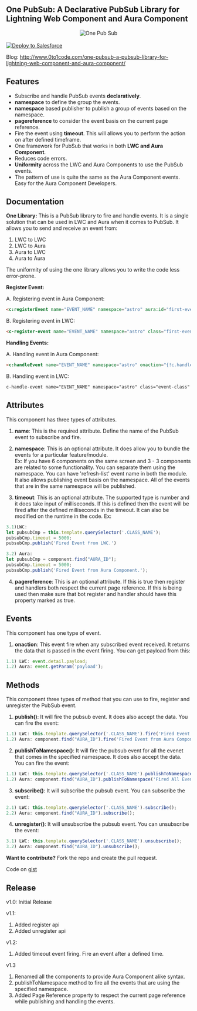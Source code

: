 One PubSub: A Declarative PubSub Library for Lightning Web Component and Aura Component
-------------

<div align="center">
  <img alt="One Pub Sub"
       src="https://raw.githubusercontent.com/TheVishnuKumar/one-pub-sub-lwc/master/one%20pub%20sub.png">
</div>
<br/>
<a href="https://githubsfdeploy.herokuapp.com?owner=TheVishnuKumar&repo=one-pub-sub-lwc">
  <img alt="Deploy to Salesforce"
       src="https://raw.githubusercontent.com/afawcett/githubsfdeploy/master/deploy.png">
</a>

Blog: <a href="http://www.0to1code.com/one-pubsub-a-pubsub-library-for-lightning-web-component-and-aura-component/">http://www.0to1code.com/one-pubsub-a-pubsub-library-for-lightning-web-component-and-aura-component/</a>

Features
-------------
- Subscribe and handle PubSub events **declaratively**.
- **namespace** to define the group the events.
- **namespace** based publisher to publish a group of events based on the namespace.
- **pagereference** to consider the event basis on the current page reference.
- Fire the event using **timeout**. This will allows you to perform the action on after defined timeframe.
- One framework for PubSub that works in both **LWC and Aura Component**.
- Reduces code errors.
- **Uniformity** across the LWC and Aura Components to use the PubSub events.
- The pattern of use is quite the same as the Aura Component events. Easy for the Aura Component Developers.

Documentation
-------------
**One Library:** This is a PubSub library to fire and handle events. It is a single solution that can be used in LWC and Aura when it comes to PubSub. It allows you to send and receive an event from:
1. LWC to LWC
2. LWC to Aura
3. Aura to LWC
4. Aura to Aura

The uniformity of using the one library allows you to write the code less error-prone.

**Register Event:**

A. Registering event in Aura Component:<br/>
```html
<c:registerEvent name="EVENT_NAME" namespace="astro" aura:id="first-event" timeout=1000 pagereference="true"></c:registerEvent>
```

B. Registering event in LWC:<br/>
```html
<c-register-event name="EVENT_NAME" namespace="astro" class="first-event" timeout=1000 pagereference="true"></c-register-event>
```

**Handling Events:**

A. Handling event in Aura Component:<br/>
```html
<c:handleEvent name="EVENT_NAME" namespace="astro" onaction="{!c.handleEvent}" pagereference="true"></c:handleEvent>
```

B. Handling event in LWC:<br/>
```html
c-handle-event name="EVENT_NAME" namespace="astro" class="event-class" onaction={handleEvent} pagereference="true"></c-handle-event>
```

Attributes
----------
This component has three types of attributes.
1. **name**: This is the required attribute. Define the name of the PubSub event to subscribe and fire.

2. **namespace**: This is an optional attribute. It does allow you to bundle the events for a particular feature/module.<br/>
Ex: If you have 6 components on the same screen and 3 - 3 components are related to some functionality. You can separate them using the namespace. You can have 'refresh-list' event name in both the module.
It also allows publishing event basis on the namespace. All of the events that are in the same namespace will be published.

3. **timeout**: This is an optional attribute. The supported type is number and it does take input of milliseconds. If this is defined then the event will be fired after the defined milliseconds in the timeout. It can also be modified on the runtime in the code.
Ex:
```javascript
3.1)LWC: 
let pubsubCmp = this.template.querySelector('.CLASS_NAME');
pubsubCmp.timeout = 5000;
pubsubCmp.publish('Fired Event from LWC.')
```

```javascript
3.2) Aura: 
let pubsubCmp = component.find("AURA_ID");
pubsubCmp.timeout = 5000;
pubsubCmp.publish('Fired Event from Aura Component.');
```

4. **pagereference**: This is an optional attribute. If this is true then register and handlers both respect the current page reference. If this is being used then make sure that bot register and handler should have this property marked as true.

Events
------
This component has one type of event.
1. **onaction**: This event fire when any subscribed event received. It returns the data that is passed in the event firing.
You can get payload from this:
```javascript
1.1) LWC: event.detail.payload;
1.2) Aura: event.getParam('payload');
```

Methods
----------
This component three types of method that you can use to fire, register and unregister the PubSub event.
1. **publish()**: It will fire the pubsub event. It does also accept the data. You can fire the event:
```javascript
1.1) LWC: this.template.querySelector('.CLASS_NAME').fire('Fired Event from LWC.');
1.2) Aura: component.find("AURA_ID").fire('Fired Event from Aura Component.');
```

2. **publishToNamespace()**: It will fire the pubsub event for all the evenet that comes in the specified namespace. It does also accept the data. You can fire the event:
```javascript
1.1) LWC: this.template.querySelector('.CLASS_NAME').publishToNamespace('Fired All Events from LWC.');
1.2) Aura: component.find("AURA_ID").publishToNamespace('Fired All Events from Aura Component.');
```

3. **subscribe()**: It will subscribe the pubsub event. You can subscribe the event:
```javascript
2.1) LWC: this.template.querySelector('.CLASS_NAME').subscribe();
2.2) Aura: component.find("AURA_ID").subscribe();
```

4. **unregister()**: It will unsubscribe the pubsub event. You can unsubscribe the event:
```javascript
3.1) LWC: this.template.querySelector('.CLASS_NAME').unsubscribe();
3.2) Aura: component.find("AURA_ID").unsubscribe();
```

**Want to contribute?** Fork the repo and create the pull request.

Code on  <a href="https://gist.github.com/TheVishnuKumar/2f7fb4c8dba46142e14342391c56661c">gist</a>

Release
-------------
v1.0: Initial Release

v1.1: 
1. Added register api
1. Added unregister api

v1.2: 
1. Added timeout event firing. Fire an event after a defined time.

v1.3
1. Renamed all the components to provide Aura Component alike syntax.
2. publishToNamespace method to fire all the events that are using the specified namespace.
3. Added Page Reference property to respect the current page reference while publishing and handling the events. 
